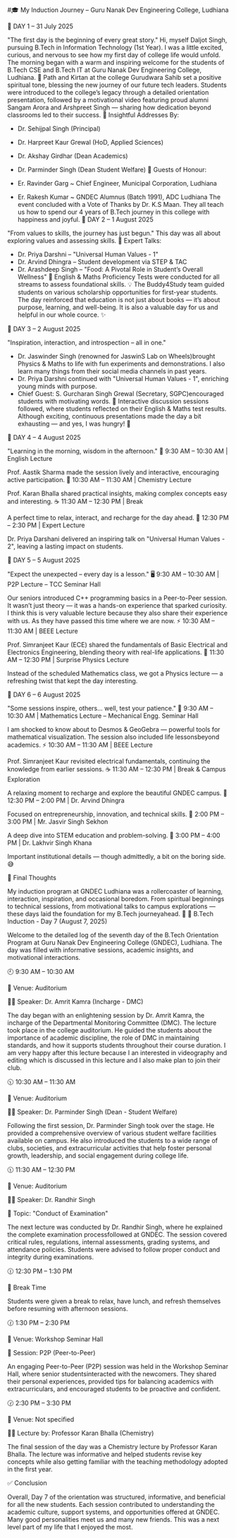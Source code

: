 #🎓 My Induction Journey – Guru Nanak Dev Engineering College, Ludhiana


📅 DAY 1 – 31 July 2025

"The first day is the beginning of every great story."
Hi, myself Daljot Singh, pursuing B.Tech in Information Technology (1st Year). I was a little excited, curious, and nervous to see how my first day of college life would unfold.
The morning began with a warm and inspiring welcome for the students of B.Tech CSE and B.Tech IT at Guru Nanak Dev Engineering College, Ludhiana.
🙏 Path and Kirtan at the college Gurudwara Sahib set a positive spiritual tone, blessing the new journey of our future tech leaders.
Students were introduced to the college’s legacy through a detailed orientation presentation, followed by a motivational video featuring proud alumni Sangam Arora and Arshpreet Singh — sharing how dedication beyond classrooms led to their success.
🎤 Insightful Addresses By:

* Dr. Sehijpal Singh (Principal)
* Dr. Harpreet Kaur Grewal (HoD, Applied Sciences)
* Dr. Akshay Girdhar (Dean Academics)
* Dr. Parminder Singh (Dean Student Welfare)
🌟 Guests of Honour:

* Er. Ravinder Garg ~ Chief Engineer, Municipal Corporation, Ludhiana
* Er. Rakesh Kumar ~ GNDEC Alumnus (Batch 1991), ADC Ludhiana
The event concluded with a Vote of Thanks by Dr. K.S Maan.
They all teach us how to spend our 4 years of B.Tech journey in this college with happiness and joyful. 
📅 DAY 2 – 1 August 2025

"From values to skills, the journey has just begun."
This day was all about exploring values and assessing skills.
🎤 Expert Talks:

* Dr. Priya Darshni – "Universal Human Values - 1"
* Dr. Arvind Dhingra – Student development via STEP & TAC
* Dr. Arashdeep Singh – "Food: A Pivotal Role in Student’s Overall Wellness"
📝 English & Maths Proficiency Tests were conducted for all streams to assess foundational skills.
💡 The Buddy4Study team guided students on various scholarship opportunities for first-year students. The day reinforced that education is not just about books — it’s about purpose, learning, and well-being. It is also a valuable day for us and helpful in our whole cource. ✨

📅 DAY 3 – 2 August 2025

"Inspiration, interaction, and introspection – all in one."
* Dr. Jaswinder Singh (renowned for JaswinS Lab on Wheels)brought Physics & Maths to life with fun experiments and demonstrations. I also learn many things from their social media channels in past years. 
* Dr. Priya Darshni continued with "Universal Human Values - 1", enriching young minds with purpose.
* Chief Guest: S. Gurcharan Singh Grewal (Secretary, SGPC)encouraged students with motivating words.
💬 Interactive discussion sessions followed, where students reflected on their English & Maths test results.
Although exciting, continuous presentations made the day a bit exhausting — and yes, I was hungry! 🍔

📅 DAY 4 – 4 August 2025

"Learning in the morning, wisdom in the afternoon."
🌟 9:30 AM – 10:30 AM | English Lecture

Prof. Aastik Sharma made the session lively and interactive, encouraging active participation.
🔬 10:30 AM – 11:30 AM | Chemistry Lecture

Prof. Karan Bhalla shared practical insights, making complex concepts easy and interesting.
☕ 11:30 AM – 12:30 PM | Break

A perfect time to relax, interact, and recharge for the day ahead.
🎤 12:30 PM – 2:30 PM | Expert Lecture

Dr. Priya Darshani delivered an inspiring talk on "Universal Human Values - 2", leaving a lasting impact on students.

📅 DAY 5 – 5 August 2025

"Expect the unexpected – every day is a lesson."
🖥️ 9:30 AM – 10:30 AM | P2P Lecture – TCC Seminar Hall

Our seniors introduced C++ programming basics in a Peer-to-Peer session. It wasn’t just theory — it was a hands-on experience that sparked curiosity. I think this is very valuable lecture because they also share their experience with us. As they have passed this time where we are now. 
⚡ 10:30 AM – 11:30 AM | BEEE Lecture

Prof. Simranjeet Kaur (ECE) shared the fundamentals of Basic Electrical and Electronics Engineering, blending theory with real-life applications.
📐 11:30 AM – 12:30 PM | Surprise Physics Lecture

Instead of the scheduled Mathematics class, we got a Physics lecture — a refreshing twist that kept the day interesting.

📅 DAY 6 – 6 August 2025

"Some sessions inspire, others… well, test your patience."
🧮 9:30 AM – 10:30 AM | Mathematics Lecture – Mechanical Engg. Seminar Hall

I am shocked to know about to Desmos & GeoGebra — powerful tools for mathematical visualization. The session also included life lessonsbeyond academics.
⚡ 10:30 AM – 11:30 AM | BEEE Lecture

Prof. Simranjeet Kaur revisited electrical fundamentals, continuing the knowledge from earlier sessions.
☕ 11:30 AM – 12:30 PM | Break & Campus Exploration

A relaxing moment to recharge and explore the beautiful GNDEC campus.
🎤 12:30 PM – 2:00 PM | Dr. Arvind Dhingra

Focused on entrepreneurship, innovation, and technical skills.
🧪 2:00 PM – 3:00 PM | Mr. Jasvir Singh Sekhon

A deep dive into STEM education and problem-solving.
🧠 3:00 PM – 4:00 PM | Dr. Lakhvir Singh Khana

Important institutional details — though admittedly, a bit on the boring side. 😅

🎯 Final Thoughts

My induction program at GNDEC Ludhiana was a rollercoaster of learning, interaction, inspiration, and occasional boredom. From spiritual beginnings to technical sessions, from motivational talks to campus explorations — these days laid the foundation for my B.Tech journeyahead. 🚀
🏫 B.Tech Induction - Day 7 (August 7, 2025)

Welcome to the detailed log of the seventh day of the B.Tech Orientation Program at Guru Nanak Dev Engineering College (GNDEC), Ludhiana. The day was filled with informative sessions, academic insights, and motivational interactions.

🕘 9:30 AM – 10:30 AM

📍 Venue: Auditorium

👨‍🏫 Speaker: Dr. Amrit Kamra (Incharge - DMC)

The day began with an enlightening session by Dr. Amrit Kamra, the incharge of the Departmental Monitoring Committee (DMC). The lecture took place in the college auditorium. He guided the students about the importance of academic discipline, the role of DMC in maintaining standards, and how it supports students throughout their course duration. I am very happy after this lecture because I an interested in videography and editing which is discussed in this lecture and I also make plan to join their club. 

🕥 10:30 AM – 11:30 AM

📍 Venue: Auditorium

👨‍🏫 Speaker: Dr. Parminder Singh (Dean - Student Welfare)

Following the first session, Dr. Parminder Singh took over the stage. He provided a comprehensive overview of various student welfare facilities available on campus. He also introduced the students to a wide range of clubs, societies, and extracurricular activities that help foster personal growth, leadership, and social engagement during college life.

🕦 11:30 AM – 12:30 PM

📍 Venue: Auditorium

👨‍🏫 Speaker: Dr. Randhir Singh

🎯 Topic: "Conduct of Examination"

The next lecture was conducted by Dr. Randhir Singh, where he explained the complete examination processfollowed at GNDEC. The session covered critical rules, regulations, internal assessments, grading systems, and attendance policies. Students were advised to follow proper conduct and integrity during examinations.

🕧 12:30 PM – 1:30 PM

🍱 Break Time

Students were given a break to relax, have lunch, and refresh themselves before resuming with afternoon sessions.

🕜 1:30 PM – 2:30 PM

📍 Venue: Workshop Seminar Hall

👥 Session: P2P (Peer-to-Peer)

An engaging Peer-to-Peer (P2P) session was held in the Workshop Seminar Hall, where senior studentsinteracted with the newcomers. They shared their personal experiences, provided tips for balancing academics with extracurriculars, and encouraged students to be proactive and confident.

🕝 2:30 PM – 3:30 PM

📍 Venue: Not specified

👨‍🏫 Lecture by: Professor Karan Bhalla (Chemistry)

The final session of the day was a Chemistry lecture by Professor Karan Bhalla. The lecture was informative and helped students revise key concepts while also getting familiar with the teaching methodology adopted in the first year.

✅ Conclusion

Overall, Day 7 of the orientation was structured, informative, and beneficial for all the new students. Each session contributed to understanding the academic culture, support systems, and opportunities offered at GNDEC. Many good personalities meet us and many new friends. This was a next level part of my life that I enjoyed the most. 
